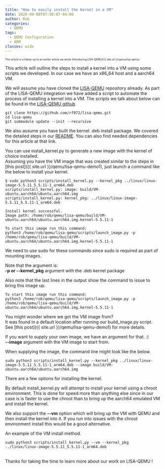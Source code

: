 ```yaml
---
title: "How to easily install the kernel in a VM"
date: 2020-04-08T07:50:07-04:00
author: Rob
categories:
  - QEMU
tags:
  - QEMU Configuration
  - ARM
classes: wide
---
```

<span style="font-size:60%">This article is a follow-up to an earlier article we wrote [Introducing LISA-QEMU]({{ site.url }}/qemu/lisa-qemu).</span>

This article will outline the steps to install a kernel into a VM using some scripts we developed.  In our case we have an x86_64 host and a aarch64 VM.

We will assume you have cloned the [LISA-QEMU](https://github.com/rf972/lisa-qemu) repository already.  As part of the LISA-QEMU integration we have added a script to automate the process of installing a kernel into a VM.  The scripts we talk about below can be found in the [LISA-QEMU github](https://github.com/rf972/lisa-qemu)

~~~
git clone https://github.com/rf972/lisa-qemu.git
cd lisa-qemu
git submodule update --init --recursive
~~~

We also assume you have built the kernel .deb install package.  We covered the detailed steps in our [README](https://github.com/rf972/lisa-qemu/blob/master/README.md).  You can also find needed dependencies for this article at that link.

You can use install_kernel.py to generate a new image with the kernel of choice installed.<BR>
Assuming you have the VM image that was created similar to the steps in [this post]({{ site.url }}/qemu/lisa-qemu-demo1), just launch a command like the below to install your kernel.

~~~
$ sudo python3 scripts/install_kernel.py --kernel_pkg ../linux/linux-image-5.5.11_5.5.11-1_arm64.deb 
scripts/install_kernel.py: image: build/VM-ubuntu.aarch64/ubuntu.aarch64.img
scripts/install_kernel.py: kernel_pkg: ../linux/linux-image-5.5.11_5.5.11-1_arm64.deb

Install kernel successful.
Image path: /home/rob/qemu/lisa-qemu/build/VM-ubuntu.aarch64/ubuntu.aarch64.img.kernel-5.5.11-1

To start this image run this command:
python3 /home/rob/qemu/lisa-qemu/scripts/launch_image.py -p /home/rob/qemu/lisa-qemu/build/VM-ubuntu.aarch64/ubuntu.aarch64.img.kernel-5.5.11-1
~~~
We need to use sudo for these commands since sudo is required as part of mounting images.

Note that the argument is:<BR>
<b>-p or --kernel_pkg</b> argument with the .deb kernel package

Also note that the last lines in the output show the command to issue to bring this image up.

~~~
To start this image run this command:
python3 /home/rob/qemu/lisa-qemu/scripts/launch_image.py -p /home/rob/qemu/lisa-qemu/build/VM-ubuntu.aarch64/ubuntu.aarch64.img.kernel-5.5.11-1
~~~

You might wonder where we got the VM image from?<BR>
It was found in a default location after running our build_image.py script.  See [this post]({{ site.url }}/qemu/lisa-qemu-demo1) for more details.<BR>

If you want to supply your own image, we have an argument for that. :)<BR>
<b>--image</b> argument with the VM image to start from.  

When supplying the image, the command line might look like the below.

~~~
sudo python3 scripts/install_kernel.py --kernel_pkg ../linux/linux-image-5.5.11_5.5.11-1_arm64.deb --image build/VM-ubuntu.aarch64/ubuntu.aarch64.img
~~~
There are a few options for installing the kernel.

By default install_kernel.py will attempt to install your kernel using a chroot environment.  This is done for speed more than anything else since in our case is is faster to use the chroot than to bring up the aarch64 emulated VM and install the kernel. 

We also support the <b>--vm</b> option which will bring up the VM with QEMU and then install the kernel into it.  If you run into issues with the chroot environment install this would be a good alternative.

An example of the VM install method.

~~~
sudo python3 scripts/install_kernel.py --vm --kernel_pkg ../linux/linux-image-5.5.11_5.5.11-1_arm64.deb
~~~ 
<BR>
Thanks for taking the time to learn more about our work on LISA-QEMU !

